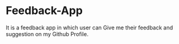 # Feedback-App
It is a feedback app in which user can Give me their feedback and suggestion on my Github Profile.
